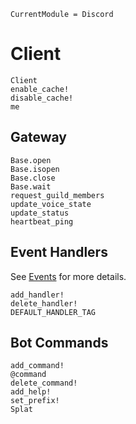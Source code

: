 ```@meta
CurrentModule = Discord
```

# Client

```@docs
Client
enable_cache!
disable_cache!
me
```

## Gateway

```@docs
Base.open
Base.isopen
Base.close
Base.wait
request_guild_members
update_voice_state
update_status
heartbeat_ping
```

## Event Handlers

See [Events](@ref) for more details.

```@docs
add_handler!
delete_handler!
DEFAULT_HANDLER_TAG
```

## Bot Commands

```@docs
add_command!
@command
delete_command!
add_help!
set_prefix!
Splat
```

